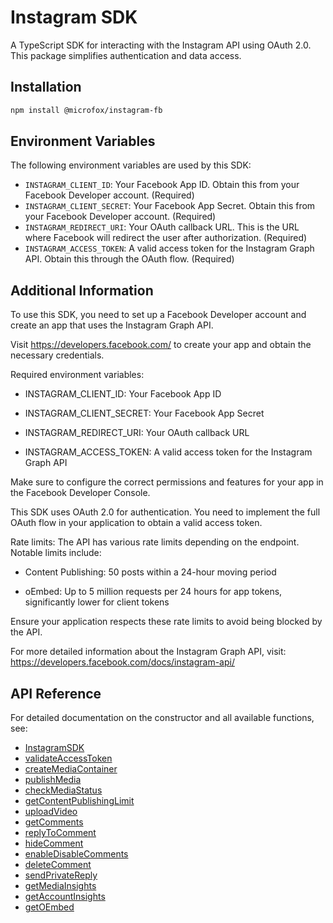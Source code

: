 # Instagram SDK

A TypeScript SDK for interacting with the Instagram API using OAuth 2.0.  This package simplifies authentication and data access.

## Installation

```bash
npm install @microfox/instagram-fb
```

## Environment Variables

The following environment variables are used by this SDK:

- `INSTAGRAM_CLIENT_ID`: Your Facebook App ID. Obtain this from your Facebook Developer account. (Required)
- `INSTAGRAM_CLIENT_SECRET`: Your Facebook App Secret. Obtain this from your Facebook Developer account. (Required)
- `INSTAGRAM_REDIRECT_URI`: Your OAuth callback URL. This is the URL where Facebook will redirect the user after authorization. (Required)
- `INSTAGRAM_ACCESS_TOKEN`: A valid access token for the Instagram Graph API. Obtain this through the OAuth flow. (Required)

## Additional Information

To use this SDK, you need to set up a Facebook Developer account and create an app that uses the Instagram Graph API.

Visit https://developers.facebook.com/ to create your app and obtain the necessary credentials.

Required environment variables:

- INSTAGRAM_CLIENT_ID: Your Facebook App ID

- INSTAGRAM_CLIENT_SECRET: Your Facebook App Secret

- INSTAGRAM_REDIRECT_URI: Your OAuth callback URL

- INSTAGRAM_ACCESS_TOKEN: A valid access token for the Instagram Graph API

Make sure to configure the correct permissions and features for your app in the Facebook Developer Console.

This SDK uses OAuth 2.0 for authentication. You need to implement the full OAuth flow in your application to obtain a valid access token.

Rate limits: The API has various rate limits depending on the endpoint. Notable limits include:

- Content Publishing: 50 posts within a 24-hour moving period

- oEmbed: Up to 5 million requests per 24 hours for app tokens, significantly lower for client tokens

Ensure your application respects these rate limits to avoid being blocked by the API.

For more detailed information about the Instagram Graph API, visit: https://developers.facebook.com/docs/instagram-api/

## API Reference

For detailed documentation on the constructor and all available functions, see:

- [InstagramSDK](./docs/InstagramSDK.md)
- [validateAccessToken](./docs/validateAccessToken.md)
- [createMediaContainer](./docs/createMediaContainer.md)
- [publishMedia](./docs/publishMedia.md)
- [checkMediaStatus](./docs/checkMediaStatus.md)
- [getContentPublishingLimit](./docs/getContentPublishingLimit.md)
- [uploadVideo](./docs/uploadVideo.md)
- [getComments](./docs/getComments.md)
- [replyToComment](./docs/replyToComment.md)
- [hideComment](./docs/hideComment.md)
- [enableDisableComments](./docs/enableDisableComments.md)
- [deleteComment](./docs/deleteComment.md)
- [sendPrivateReply](./docs/sendPrivateReply.md)
- [getMediaInsights](./docs/getMediaInsights.md)
- [getAccountInsights](./docs/getAccountInsights.md)
- [getOEmbed](./docs/getOEmbed.md)
